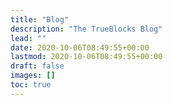 ```yaml
---
title: "Blog"
description: "The TrueBlocks Blog"
lead: ""
date: 2020-10-06T08:49:55+00:00
lastmod: 2020-10-06T08:49:55+00:00
draft: false
images: []
toc: true
---
```

